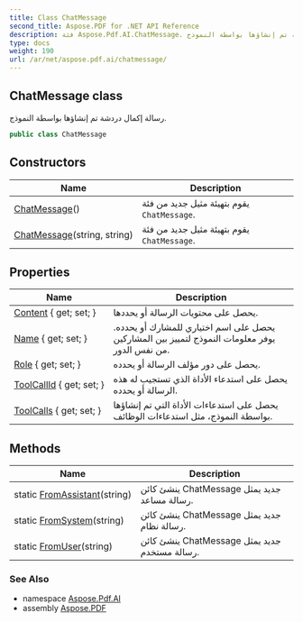 ```yaml
---
title: Class ChatMessage
second_title: Aspose.PDF for .NET API Reference
description: فئة Aspose.Pdf.AI.ChatMessage. رسالة إكمال دردشة تم إنشاؤها بواسطة النموذج
type: docs
weight: 190
url: /ar/net/aspose.pdf.ai/chatmessage/
---
```

## ChatMessage class

رسالة إكمال دردشة تم إنشاؤها بواسطة النموذج.

```csharp
public class ChatMessage
```

## Constructors

| Name | Description |
| --- | --- |
| [ChatMessage](chatmessage/#constructor)() | يقوم بتهيئة مثيل جديد من فئة `ChatMessage`. |
| [ChatMessage](chatmessage/#constructor_1)(string, string) | يقوم بتهيئة مثيل جديد من فئة `ChatMessage`. |

## Properties

| Name | Description |
| --- | --- |
| [Content](../../aspose.pdf.ai/chatmessage/content/) { get; set; } | يحصل على محتويات الرسالة أو يحددها. |
| [Name](../../aspose.pdf.ai/chatmessage/name/) { get; set; } | يحصل على اسم اختياري للمشارك أو يحدده. يوفر معلومات النموذج لتمييز بين المشاركين من نفس الدور. |
| [Role](../../aspose.pdf.ai/chatmessage/role/) { get; set; } | يحصل على دور مؤلف الرسالة أو يحدده. |
| [ToolCallId](../../aspose.pdf.ai/chatmessage/toolcallid/) { get; set; } | يحصل على استدعاء الأداة الذي تستجيب له هذه الرسالة أو يحدده. |
| [ToolCalls](../../aspose.pdf.ai/chatmessage/toolcalls/) { get; set; } | يحصل على استدعاءات الأداة التي تم إنشاؤها بواسطة النموذج، مثل استدعاءات الوظائف. |

## Methods

| Name | Description |
| --- | --- |
| static [FromAssistant](../../aspose.pdf.ai/chatmessage/fromassistant/)(string) | ينشئ كائن ChatMessage جديد يمثل رسالة مساعد. |
| static [FromSystem](../../aspose.pdf.ai/chatmessage/fromsystem/)(string) | ينشئ كائن ChatMessage جديد يمثل رسالة نظام. |
| static [FromUser](../../aspose.pdf.ai/chatmessage/fromuser/)(string) | ينشئ كائن ChatMessage جديد يمثل رسالة مستخدم. |

### See Also

* namespace [Aspose.Pdf.AI](../../aspose.pdf.ai/)
* assembly [Aspose.PDF](../../)